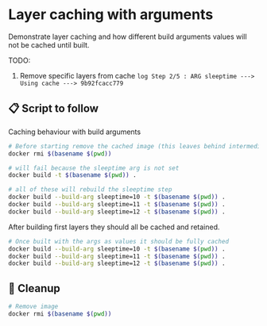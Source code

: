 # Layer caching with arguments

Demonstrate layer caching and how different build arguments values will not be cached until built.  

TODO:
1. Remove specific layers from cache
        ```log
        Step 2/5 : ARG sleeptime
        ---> Using cache
        ---> 9b92fcacc779
        ```

## 📋 Script to follow

Caching behaviour with build arguments  

```sh
# Before starting remove the cached image (this leaves behind intermediate layers though)
docker rmi $(basename $(pwd))
```

```sh
# will fail because the sleeptime arg is not set
docker build -t $(basename $(pwd)) .

# all of these will rebuild the sleeptime step
docker build --build-arg sleeptime=10 -t $(basename $(pwd)) .
docker build --build-arg sleeptime=11 -t $(basename $(pwd)) .
docker build --build-arg sleeptime=12 -t $(basename $(pwd)) .
```

After building first layers they should all be cached and retained. 
```sh
# Once built with the args as values it should be fully cached
docker build --build-arg sleeptime=10 -t $(basename $(pwd)) .
docker build --build-arg sleeptime=11 -t $(basename $(pwd)) .
docker build --build-arg sleeptime=12 -t $(basename $(pwd)) .
```

## 🧼 Cleanup

```sh
# Remove image
docker rmi $(basename $(pwd))
```

